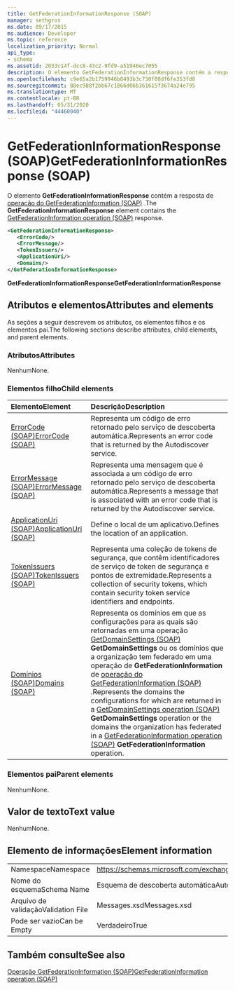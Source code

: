 ```yaml
---
title: GetFederationInformationResponse (SOAP)
manager: sethgros
ms.date: 09/17/2015
ms.audience: Developer
ms.topic: reference
localization_priority: Normal
api_type:
- schema
ms.assetid: 2033c14f-dcc8-43c2-9fd9-a51946ec7055
description: O elemento GetFederationInformationResponse contém a resposta de operação do GetFederationInformation (SOAP).
ms.openlocfilehash: c9e65a2b1759946b8493b3c730f08df6fe353fd8
ms.sourcegitcommit: 88ec988f2bb67c1866d06b361615f3674a24e795
ms.translationtype: MT
ms.contentlocale: pt-BR
ms.lasthandoff: 05/31/2020
ms.locfileid: "44460040"
---
```

# <a name="getfederationinformationresponse-soap"></a><span data-ttu-id="40c37-103">GetFederationInformationResponse (SOAP)</span><span class="sxs-lookup"><span data-stu-id="40c37-103">GetFederationInformationResponse (SOAP)</span></span>

<span data-ttu-id="40c37-104">O elemento **GetFederationInformationResponse** contém a resposta de [operação do GetFederationInformation (SOAP)](getfederationinformation-operation-soap.md) .</span><span class="sxs-lookup"><span data-stu-id="40c37-104">The **GetFederationInformationResponse** element contains the [GetFederationInformation operation (SOAP)](getfederationinformation-operation-soap.md) response.</span></span> 
  
```XML
<GetFederationInformationResponse>
   <ErrorCode/>
   <ErrorMessage/>
   <TokenIssuers/>
   <ApplicationUri/>
   <Domains/>
</GetFederationInformationResponse>
```

 <span data-ttu-id="40c37-105">**GetFederationInformationResponse**</span><span class="sxs-lookup"><span data-stu-id="40c37-105">**GetFederationInformationResponse**</span></span>
## <a name="attributes-and-elements"></a><span data-ttu-id="40c37-106">Atributos e elementos</span><span class="sxs-lookup"><span data-stu-id="40c37-106">Attributes and elements</span></span>

<span data-ttu-id="40c37-107">As seções a seguir descrevem os atributos, os elementos filhos e os elementos pai.</span><span class="sxs-lookup"><span data-stu-id="40c37-107">The following sections describe attributes, child elements, and parent elements.</span></span>
  
### <a name="attributes"></a><span data-ttu-id="40c37-108">Atributos</span><span class="sxs-lookup"><span data-stu-id="40c37-108">Attributes</span></span>

<span data-ttu-id="40c37-109">Nenhum</span><span class="sxs-lookup"><span data-stu-id="40c37-109">None.</span></span>
  
### <a name="child-elements"></a><span data-ttu-id="40c37-110">Elementos filho</span><span class="sxs-lookup"><span data-stu-id="40c37-110">Child elements</span></span>

|<span data-ttu-id="40c37-111">**Elemento**</span><span class="sxs-lookup"><span data-stu-id="40c37-111">**Element**</span></span>|<span data-ttu-id="40c37-112">**Descrição**</span><span class="sxs-lookup"><span data-stu-id="40c37-112">**Description**</span></span>|
|:-----|:-----|
|[<span data-ttu-id="40c37-113">ErrorCode (SOAP)</span><span class="sxs-lookup"><span data-stu-id="40c37-113">ErrorCode (SOAP)</span></span>](errorcode-soap.md) <br/> |<span data-ttu-id="40c37-114">Representa um código de erro retornado pelo serviço de descoberta automática.</span><span class="sxs-lookup"><span data-stu-id="40c37-114">Represents an error code that is returned by the Autodiscover service.</span></span>  <br/> |
|[<span data-ttu-id="40c37-115">ErrorMessage (SOAP)</span><span class="sxs-lookup"><span data-stu-id="40c37-115">ErrorMessage (SOAP)</span></span>](errormessage-soap.md) <br/> |<span data-ttu-id="40c37-116">Representa uma mensagem que é associada a um código de erro retornado pelo serviço de descoberta automática.</span><span class="sxs-lookup"><span data-stu-id="40c37-116">Represents a message that is associated with an error code that is returned by the Autodiscover service.</span></span>  <br/> |
|[<span data-ttu-id="40c37-117">ApplicationUri (SOAP)</span><span class="sxs-lookup"><span data-stu-id="40c37-117">ApplicationUri (SOAP)</span></span>](applicationuri-soap.md) <br/> |<span data-ttu-id="40c37-118">Define o local de um aplicativo.</span><span class="sxs-lookup"><span data-stu-id="40c37-118">Defines the location of an application.</span></span>  <br/> |
|[<span data-ttu-id="40c37-119">TokenIssuers (SOAP)</span><span class="sxs-lookup"><span data-stu-id="40c37-119">TokenIssuers (SOAP)</span></span>](tokenissuers-soap.md) <br/> |<span data-ttu-id="40c37-120">Representa uma coleção de tokens de segurança, que contêm identificadores de serviço de token de segurança e pontos de extremidade.</span><span class="sxs-lookup"><span data-stu-id="40c37-120">Represents a collection of security tokens, which contain security token service identifiers and endpoints.</span></span>  <br/> |
|[<span data-ttu-id="40c37-121">Domínios (SOAP)</span><span class="sxs-lookup"><span data-stu-id="40c37-121">Domains (SOAP)</span></span>](domains-soap.md) <br/> |<span data-ttu-id="40c37-122">Representa os domínios em que as configurações para as quais são retornadas em uma operação [GetDomainSettings (SOAP)](getdomainsettings-operation-soap.md) **GetDomainSettings** ou os domínios que a organização tem federado em uma operação de **GetFederationInformation** de [operação do GetFederationInformation (SOAP)](getfederationinformation-operation-soap.md) .</span><span class="sxs-lookup"><span data-stu-id="40c37-122">Represents the domains the configurations for which are returned in a [GetDomainSettings operation (SOAP)](getdomainsettings-operation-soap.md) **GetDomainSettings** operation or the domains the organization has federated in a [GetFederationInformation operation (SOAP)](getfederationinformation-operation-soap.md) **GetFederationInformation** operation.</span></span>  <br/> |
   
### <a name="parent-elements"></a><span data-ttu-id="40c37-123">Elementos pai</span><span class="sxs-lookup"><span data-stu-id="40c37-123">Parent elements</span></span>

<span data-ttu-id="40c37-124">Nenhum</span><span class="sxs-lookup"><span data-stu-id="40c37-124">None.</span></span>
  
## <a name="text-value"></a><span data-ttu-id="40c37-125">Valor de texto</span><span class="sxs-lookup"><span data-stu-id="40c37-125">Text value</span></span>

<span data-ttu-id="40c37-126">Nenhum</span><span class="sxs-lookup"><span data-stu-id="40c37-126">None.</span></span>
  
## <a name="element-information"></a><span data-ttu-id="40c37-127">Elemento de informações</span><span class="sxs-lookup"><span data-stu-id="40c37-127">Element information</span></span>

|||
|:-----|:-----|
|<span data-ttu-id="40c37-128">Namespace</span><span class="sxs-lookup"><span data-stu-id="40c37-128">Namespace</span></span>  <br/> |https://schemas.microsoft.com/exchange/2010/Autodiscover  <br/> |
|<span data-ttu-id="40c37-129">Nome do esquema</span><span class="sxs-lookup"><span data-stu-id="40c37-129">Schema Name</span></span>  <br/> |<span data-ttu-id="40c37-130">Esquema de descoberta automática</span><span class="sxs-lookup"><span data-stu-id="40c37-130">Autodiscover schema</span></span>  <br/> |
|<span data-ttu-id="40c37-131">Arquivo de validação</span><span class="sxs-lookup"><span data-stu-id="40c37-131">Validation File</span></span>  <br/> |<span data-ttu-id="40c37-132">Messages.xsd</span><span class="sxs-lookup"><span data-stu-id="40c37-132">Messages.xsd</span></span>  <br/> |
|<span data-ttu-id="40c37-133">Pode ser vazio</span><span class="sxs-lookup"><span data-stu-id="40c37-133">Can be Empty</span></span>  <br/> |<span data-ttu-id="40c37-134">Verdadeiro</span><span class="sxs-lookup"><span data-stu-id="40c37-134">True</span></span>  <br/> |
   
## <a name="see-also"></a><span data-ttu-id="40c37-135">Também consulte</span><span class="sxs-lookup"><span data-stu-id="40c37-135">See also</span></span>



[<span data-ttu-id="40c37-136">Operação GetFederationInformation (SOAP)</span><span class="sxs-lookup"><span data-stu-id="40c37-136">GetFederationInformation operation (SOAP)</span></span>](getfederationinformation-operation-soap.md)

